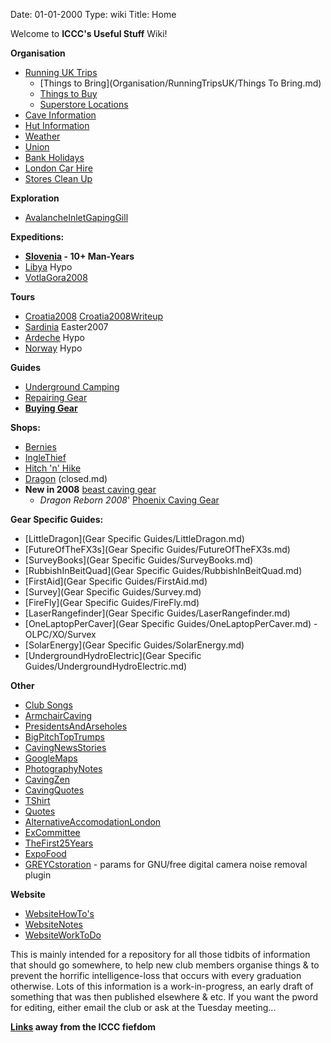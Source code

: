 Date: 01-01-2000
Type: wiki
Title: Home

Welcome to **ICCC's Useful Stuff** Wiki!

**Organisation**

*   [Running UK Trips](Organisation/RunningTripsUK/)
    *   [Things to Bring](Organisation/RunningTripsUK/Things To Bring.md)
    *   [Things to Buy](Organisation/RunningTripsUK/ThingsToBuy.md)
    *   [Superstore Locations](Organisation/RunningTripsUK/SuperStoresLocations.md)
*   [Cave Information](Organisation/Cave%20Information.md)
*   [Hut Information](Organisation/HutInformation.md)
*   [Weather](Organisation/Weather.md)
*   [Union](Organisation/Union.md)
*   [Bank Holidays](Organisation/PublicHolidays.md)
*   [London Car Hire](Organisation/LondonCarHire.md)
*   [Stores Clean Up](Organisation/StoresCleanUp.md)

**Exploration**

*   [AvalancheInletGapingGill](Exploration/AvalancheInletGapingGill.md)

**Expeditions:**

*   **[Slovenia](Expeditions/Slovenia/) - 10+ Man-Years**
*   [Libya](Expeditions/Libya.md) Hypo
*   [VotlaGora2008](Expeditions/VotlaGora2008/)

**Tours**

*   [Croatia2008](Tours/Croatia2008.md) [Croatia2008Writeup](Croatia2008Writeup.md)
*   [Sardinia](Tours/Sardinia.md) Easter2007
*   [Ardeche](Tours/Ardeche.md) Hypo
*   [Norway](Tours/Norway.md) Hypo

**Guides**

*   [Underground Camping](UndergroundCamping.md)
*   [Repairing Gear](Repair.md)
*   **[Buying Gear](Guides/Gear.md)**

**Shops:**

*   [Bernies](http://www.berniescafe.co.uk/catalog/.md)
*   [IngleThief](http://www.inglesport.com/.md)
*   [Hitch 'n' Hike](http://www.hnh.dircon.co.uk/.md)
*   [Dragon](http://www.dragon-speleo.co.uk/.md) (closed.md)
*   **New in 2008** [beast caving gear](http://www.beastproducts.com/.md)
    *   _Dragon Reborn 2008_' [Phoenix Caving Gear](http://www.phoenixcaving.co.uk/.md)

**Gear Specific Guides:**

*   [LittleDragon](Gear Specific Guides/LittleDragon.md)
*   [FutureOfTheFX3s](Gear Specific Guides/FutureOfTheFX3s.md)
*   [SurveyBooks](Gear Specific Guides/SurveyBooks.md)
*   [RubbishInBeitQuad](Gear Specific Guides/RubbishInBeitQuad.md)
*   [FirstAid](Gear Specific Guides/FirstAid.md)
*   [Survey](Gear Specific Guides/Survey.md)
*   [FireFly](Gear Specific Guides/FireFly.md)
*   [LaserRangefinder](Gear Specific Guides/LaserRangefinder.md)
*   [OneLaptopPerCaver](Gear Specific Guides/OneLaptopPerCaver.md) - OLPC/XO/Survex
*   [SolarEnergy](Gear Specific Guides/SolarEnergy.md)
*   [UndergroundHydroElectric](Gear Specific Guides/UndergroundHydroElectric.md)

**Other**

*   [Club Songs](Other/ClubSongs.md)
*   [ArmchairCaving](Other/ArmchairCaving.md)
*   [PresidentsAndArseholes](Other/PresidentsAndArseholes.md)
*   [BigPitchTopTrumps](Other/BigPitchTopTrumps.md)
*   [CavingNewsStories](Other/CavingNewsStories.md)
*   [GoogleMaps](Other/GoogleMaps.md)
*   [PhotographyNotes](Other/PhotographyNotes.md)
*   [CavingZen](Other/CavingZen.md)
*   [CavingQuotes](Other/CavingQuotes.md)
*   [TShirt](Other/TShirt.md)
*   [Quotes](Other/Quotes.md)
*   [AlternativeAccomodationLondon](Other/AlternativeAccomodationLondon.md)
*   [ExCommittee](Other/ExCommittee.md)
*   [TheFirst25Years](Other/TheFirst25Years.md)
*   [ExpoFood](Other/ExpoFood.md)
*   [GREYCstoration](Other/GREYCstoration.md) - params for GNU/free digital camera noise removal plugin

**Website**

*   [WebsiteHowTo's](Website/WebsiteHowTos.md)
*   [WebsiteNotes](Website/WebsiteNotes.md)
*   [WebsiteWorkToDo](Website/WebsiteWorkToDo.md)



This is mainly intended for a repository for all those tidbits of information that should go somewhere, to help new club members organise things & to prevent the horrific intelligence-loss that occurs with every graduation otherwise. Lots of this information is a work-in-progress, an early draft of something that was then published elsewhere & etc. If you want the pword for editing, either email the club or ask at the Tuesday meeting...

**[Links](Links.md) away from the ICCC fiefdom**
